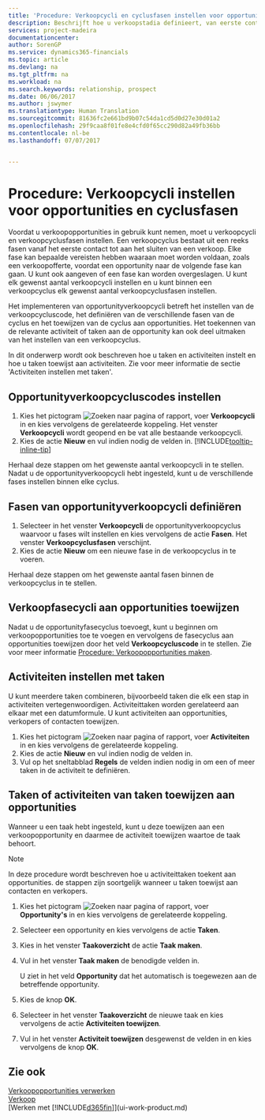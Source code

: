 ```yaml
---
title: 'Procedure: Verkoopcycli en cyclusfasen instellen voor opportunities| Microsoft Docs'
description: Beschrijft hoe u verkoopstadia definieert, van eerste contact tot sluiten, om een verkoopcyclus te maken en toe te wijzen aan opportunities in Financials.
services: project-madeira
documentationcenter: 
author: SorenGP
ms.service: dynamics365-financials
ms.topic: article
ms.devlang: na
ms.tgt_pltfrm: na
ms.workload: na
ms.search.keywords: relationship, prospect
ms.date: 06/06/2017
ms.author: jswymer
ms.translationtype: Human Translation
ms.sourcegitcommit: 81636fc2e661bd9b07c54da1cd5d0d27e30d01a2
ms.openlocfilehash: 29f9caa8f01fe8e4cfd0f65cc290d82a49fb36bb
ms.contentlocale: nl-be
ms.lasthandoff: 07/07/2017


---
```

# <a name="how-to-set-up-opportunity-sales-cycles-and-cycle-stages"></a>Procedure: Verkoopcycli instellen voor opportunities en cyclusfasen
Voordat u verkoopopportunities in gebruik kunt nemen, moet u verkoopcycli en verkoopcyclusfasen instellen. Een verkoopcyclus bestaat uit een reeks fasen vanaf het eerste contact tot aan het sluiten van een verkoop. Elke fase kan bepaalde vereisten hebben waaraan moet worden voldaan, zoals een verkoopofferte, voordat een opportunity naar de volgende fase kan gaan. U kunt ook aangeven of een fase kan worden overgeslagen. U kunt elk gewenst aantal verkoopcycli instellen en u kunt binnen een verkoopcyclus elk gewenst aantal verkoopcyclusfasen instellen.

Het implementeren van opportunityverkoopcycli betreft het instellen van de verkoopcycluscode, het definiëren van de verschillende fasen van de cyclus en het toewijzen van de cyclus aan opportunities. Het toekennen van de relevante activiteit of taken aan de opportunity kan ook deel uitmaken van het instellen van een verkoopcyclus.

In dit onderwerp wordt ook beschreven hoe u taken en activiteiten instelt en hoe u taken toewijst aan activiteiten. Zie voor meer informatie de sectie 'Activiteiten instellen met taken'.

## <a name="to-set-up-opportunity-sales-cycle-codes"></a>Opportunityverkoopcycluscodes instellen
1. Kies het pictogram ![Zoeken naar pagina of rapport](media/ui-search/search_small.png "pictogram Zoeken naar pagina of rapport"), voer **Verkoopcycli** in en kies vervolgens de gerelateerde koppeling. Het venster **Verkoopcycli** wordt geopend en be vat alle bestaande verkoopcycli.
2. Kies de actie **Nieuw** en vul indien nodig de velden in. [!INCLUDE[tooltip-inline-tip](includes/tooltip-inline-tip_md.md)]

Herhaal deze stappen om het gewenste aantal verkoopcycli in te stellen. Nadat u de opportunityverkoopcycli hebt ingesteld, kunt u de verschillende fases instellen binnen elke cyclus.

## <a name="to-define-opportunity-sales-cycle-stages"></a>Fasen van opportunityverkoopcycli definiëren
1. Selecteer in het venster **Verkoopcycli** de opportunityverkoopcyclus waarvoor u fases wilt instellen en kies vervolgens de actie **Fasen**. Het venster **Verkoopcyclusfasen** verschijnt.
2. Kies de actie **Nieuw** om een nieuwe fase in de verkoopcyclus in te voeren.

Herhaal deze stappen om het gewenste aantal fasen binnen de verkoopcyclus in te stellen.

## <a name="to-assign-stage-cycles-to-opportunities"></a>Verkoopfasecycli aan opportunities toewijzen
Nadat u de opportunityfasecyclus toevoegt, kunt u beginnen om verkoopopportunities toe te voegen en vervolgens de fasecyclus aan opportunities toewijzen door het veld **Verkoopcycluscode** in te stellen. Zie voor meer informatie [Procedure: Verkoopopportunities maken](marketing-how-create-opportunities.md).

## <a name="to-set-up-activities-with-tasks"></a>Activiteiten instellen met taken
U kunt meerdere taken combineren, bijvoorbeeld taken die elk een stap in activiteiten vertegenwoordigen. Activiteittaken worden gerelateerd aan elkaar met een datumformule. U kunt activiteiten aan opportunities, verkopers of contacten toewijzen.

1. Kies het pictogram ![Zoeken naar pagina of rapport](media/ui-search/search_small.png "pictogram Zoeken naar pagina of rapport"), voer **Activiteiten** in en kies vervolgens de gerelateerde koppeling.
2. Kies de actie **Nieuw** en vul indien nodig de velden in.
3. Vul op het sneltabblad **Regels** de velden indien nodig in om een of meer taken in de activiteit te definiëren.

## <a name="to-assign-tasks-or-activities-of-tasks-to-opportunities"></a>Taken of activiteiten van taken toewijzen aan opportunities
Wanneer u een taak hebt ingesteld, kunt u deze toewijzen aan een verkoopopportunity en daarmee de activiteit toewijzen waartoe de taak behoort.

> [!NOTE]  
>   In deze procedure wordt beschreven hoe u activiteittaken toekent aan opportunities. de stappen zijn soortgelijk wanneer u taken toewijst aan contacten en verkopers.

1. Kies het pictogram ![Zoeken naar pagina of rapport](media/ui-search/search_small.png "pictogram Zoeken naar pagina of rapport"), voer **Opportunity's** in en kies vervolgens de gerelateerde koppeling.
2. Selecteer een opportunity en kies vervolgens de actie **Taken**.
3. Kies in het venster **Taakoverzicht** de actie **Taak maken**.
4.  Vul in het venster **Taak maken** de benodigde velden in.

    U ziet in het veld **Opportunity** dat het automatisch is toegewezen aan de betreffende opportunity.
5. Kies de knop **OK**.
6. Selecteer in het venster **Taakoverzicht** de nieuwe taak en kies vervolgens de actie **Activiteiten toewijzen**.
7. Vul in het venster **Activiteit toewijzen** desgewenst de velden in en kies vervolgens de knop **OK**.

## <a name="see-also"></a>Zie ook
[Verkoopopportunities verwerken](marketing-processing-sales-opportunities.md)  
[Verkoop](sales-manage-sales.md)  
[Werken met [!INCLUDE[d365fin](includes/d365fin_md.md)]](ui-work-product.md)

